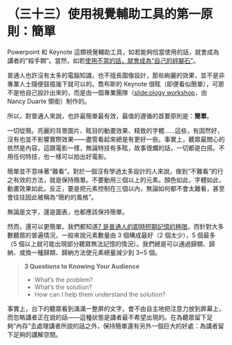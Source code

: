 # （三十三）使用視覺輔助工具的第一原則：簡單

Powerpoint 和 Keynote 這類視覺輔助工具，如若能夠恰當使用的話，就會成為講者的“殺手鐧”。當然，如若[使用不當的話，就會成為“自己的絆腳石”](ch32.md)。

普通人也許沒有太多的電腦知識，也不擅長圖像設計，那些絢麗的效果，並不是非專業人士隨便鼓搗幾下就可以的。喬布斯的 Keynote 很眩（即便看似簡單），可那不是他自己設計出來的，而是由一個專業團隊（[slide:ology
workshop](http://www.duarte.com/)，由 Nancy Duarte 領銜）制作的。

所以，對普通人來說，也許最簡單最有效，最值的遵循的首要原則是：**簡單**。

一切從簡。亮麗的背景圖片、眩目的動畫效果、精致的字體……這些，有固然好，沒有也並不影響實際效果——盡管看起來總是有更好一些。事實上，聽眾最關心的依然是內容。這跟電影一樣，無論特技有多眩，故事很爛的話，一切都是白搭。不用任何特技，也一樣可以拍出好電影。

簡單並不意味著“難看”。對於一個沒有學過太多設計的人來說，做到“不難看”的行之有效的方法，就是保持簡單。不要動用三個以上的元素。顏色如此，字體如此，動畫效果如此。反正，要是把元素控制在三個以內，無論如何都不會太難看，甚至會往往因此被稱為“簡約的風格”。

無論是文字，還是圖表，也都應該保持簡單。

然而，還可以更簡單。我們都知道[7 是普通人的即時短期記憶的極限](http://web.archive.org/web/20120511010436/http://www.lixiaolai.com/archives/7200.html)。而針對大多數聽眾的普遍情況，一般來說元素數量由 3 個構成最好（2 個太少），5 個最多（5 個以上就可能出現部分聽眾無法記憶的情況）。我們總是可以通過歸類、歸納、或換一種歸類、歸納方法使元素總量減少到 3\~5 個。

> **3 Questions to Knowing Your Audience**
>
> - What’s the problem?
> - What’s the solution?
> - How can I help them understand the solution?

事實上，台下的聽眾看到滿滿一整屏的文字，會不由自主地把注意力放到屏幕上，而忽略講者正在說的話——這種狀態是講者最不希望出現的。在為聽眾留下足夠“內存”去處理講者所說的話之外，保持簡單還有另外一個巨大的好處：為講者留下足夠的講解空間。
